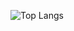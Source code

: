 ![Top Langs](https://github-readme-stats.vercel.app/api/top-langs/?username=cli3338198&hide=css,scss,html&theme=tokyonight)
